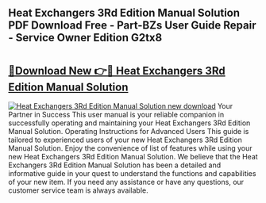 ## Heat Exchangers 3Rd Edition Manual Solution PDF Download Free - Part-BZs User Guide Repair - Service Owner Edition G2tx8

# <h2><a href="http://bc55670.oget.top/?id=Heat+Exchangers+3Rd+Edition+Manual+Solution">🔗Download New 👉🔴 Heat Exchangers 3Rd Edition Manual Solution</a></h2>

[![Heat Exchangers 3Rd Edition Manual Solution new download](https://i.imgur.com/5g1atiW.png)](http://bc55670.oget.top/?id=Heat+Exchangers+3Rd+Edition+Manual+Solution)
Your Partner in Success This user manual is your reliable companion in successfully operating and maintaining your Heat Exchangers 3Rd Edition Manual Solution. Operating Instructions for Advanced Users This guide is tailored to experienced users of your new Heat Exchangers 3Rd Edition Manual Solution. Enjoy the convenience of list of features while using your new Heat Exchangers 3Rd Edition Manual Solution. We believe that the Heat Exchangers 3Rd Edition Manual Solution has been a detailed and informative guide in your quest to understand the functions and capabilities of your new item. If you need any assistance or have any questions, our customer service team is always available.
